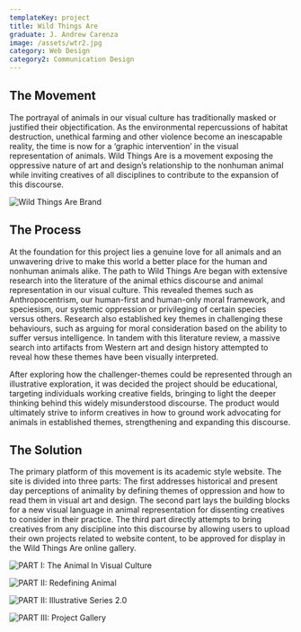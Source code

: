 ```yaml
---
templateKey: project
title: Wild Things Are
graduate: J. Andrew Carenza
image: /assets/wtr2.jpg
category: Web Design
category2: Communication Design
---
```

## The Movement

The portrayal of animals in our visual culture has traditionally masked or justified their objectification. As the environmental repercussions of habitat destruction, unethical farming and other violence become an inescapable reality, the time is now for a ‘graphic intervention’ in the visual representation of animals. Wild Things Are is a movement exposing the oppressive nature of art and design’s relationship to the nonhuman animal while inviting creatives of all disciplines to contribute to the expansion of this discourse.

![Wild Things Are Brand](/assets/wtr1.jpg)

## The Process

At the foundation for this project lies a genuine love for all animals and an unwavering drive to make this world a better place for the human and nonhuman animals alike. The path to Wild Things Are began with extensive research into the literature of the animal ethics discourse and animal representation in our visual culture. This revealed themes such as Anthropocentrism, our human-first and human-only moral framework, and speciesism, our systemic oppression or privileging of certain species versus others. Research also established key themes in challenging these behaviours, such as arguing for moral consideration based on the ability to suffer versus intelligence. In tandem with this literature review, a massive search into artifacts from Western art and design history attempted to reveal how these themes have been visually interpreted. 

After exploring how the challenger-themes could be represented through an illustrative exploration, it was decided the project should be educational, targeting individuals working creative fields, bringing to light the deeper thinking behind this widely misunderstood discourse. The product would ultimately strive to inform creatives in how to ground work advocating for animals in established themes, strengthening and expanding this discourse. 

## The Solution

The primary platform of this movement is its academic style website. The site is divided into three parts: The first addresses historical and present day perceptions of animality by defining themes of oppression  and how to read them in visual art and design. The second part lays the building blocks for a new visual language in animal representation for dissenting creatives to consider in their practice. The third part directly attempts to bring creatives from any discipline into this discourse by allowing users to upload their own projects related to website content, to be approved for display in the Wild Things Are online gallery. 

![PART I: The Animal In Visual Culture](/assets/wtr3.jpg)

![PART II: Redefining Animal](/assets/wtr6.jpg)

![PART II: Illustrative Series 2.0](/assets/wtr7.jpg)

![PART III: Project Gallery](/assets/wtr4.jpg)
